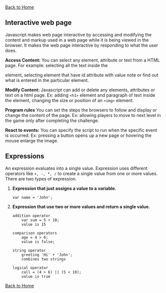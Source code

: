[Back to Home](README.md)

## **Interactive web page**

Javascript makes web page interactive by accessing and modifying the content and markup used in a web page while it is being viewed in the browser. It makes the web page interactive by responding to what the user does.

**Access Content:** You can select any element, attribute or text from a HTML page. For example: selecting all the text inside the <p> element, selecting element that have id attribute with value note or find out what is entered in the particular element.

**Modify Content:** Javascript can add or delete any elements, attributes or text on a html page. Ex: adding `<h1>` element and paragraph of text inside the element, changing the size or position of an `<img>` element.

**Program rules** You can set the steps the browsers to follow and display or change the content of the page. Ex: allowing players to move to next level in the game only after completing the challenge.

**React to events:** You can specify the script to run when the specific event is occurred. Ex: pressing a button opens up a new page or hovering the mouse enlarge the image.

## **Expressions**
An expression evaluates into a single value. Expression uses different operators like `+, -, *, /` to create a single value from one or more values. There are two types of expression.

1. **Expression that just assigns a value to a variable.**

    `var name = 'John';`

2. **Expression that use two or more values and return a single value.**

    ```
    addition operator
        var sum = 5 + 10;
        value is 15

    comparison operators
        age = 4 > 6;
        value is false;

    string operator
        greeting 'Hi' + 'John';
        combines two strings

    logical operator
        call = (4 > 6) || (5 < 10);
        value is true
     ```
[Back to Home](README.md)



